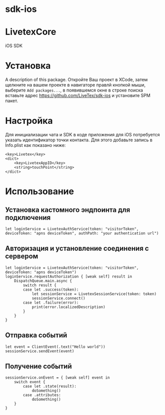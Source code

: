 # sdk-ios
# LivetexCore
iOS SDK

# Установка
A description of this package.
Откройте Ваш проект в XCode, затем щелкните на вашем проекте в навигаторе правлй кнопкой мыши, выберите `Add packages...`, в появившемся окне в строке поиска вставьте адрес https://github.com/LiveTex/sdk-ios и установите SPM пакет.
# Настройка
Для инициализации чата и SDK в коде приложения для iOS потребуется указать идентификатор точки контакта.
Для этого добавьте запись в Info.plist как показано ниже:
```
<key>Livetex</key>
<dict>
    <key>LivetexAppID</key>
    <string>touchPoint</string>
</dict>
```
# Использование
## Установка кастомного эндпоинта для подключения
```
let loginService = LivetexAuthService(token: "visitorToken", deviceToken: "apns deviceToken", authPath: "your authentication url")
```
## Авторизация и установление соединения с сервером
```
let loginService = LivetexAuthService(token: "visitorToken", deviceToken: "apns deviceToken")
loginService.requestAuthorization { [weak self] result in
    DispatchQueue.main.async {
        switch result {
        case let .success(token):
            let sessionService = LivetexSessionService(token: token)
            sessionService.connect()
        case let .failure(error):
            print(error.localizedDescription)
        }
    }
}
```
## Отправка событий
```
let event = ClientEvent(.text("Hello world"))
sessionService.sendEvent(event)
```
## Получение событий
```
sessionService.onEvent = { [weak self] event in
    switch event {
        case let .state(result):
            doSomething()
        case .attributes:
            doSomething()
    }
}
```
